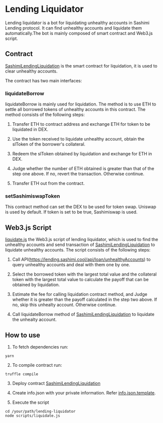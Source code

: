 # Lending Liquidator
Lending liquidator is a bot for liquidating unhealthy accounts in Sashimi Lending protocol. It can find unhealthy accounts and liquidate them automatically.The bot is mainly composed of smart contract and Web3.js script.

## Contract

[SashimiLendingLiquidation](contracts/SashimiLendingLiquidation.sol) is the smart contract for liquidation, it is used to clear unhealthy accounts.

The contract has two main interfaces:

### liquidateBorrow

liquidateBorrow is mainly used for liquidation. The method is to use ETH to settle all borrowed tokens of unhealthy accounts in this contract. The method consists of the following steps:

1. Transfer ETH to contract address and exchange ETH for token to be liquidated in DEX.

2. Use the token received to liquidate unhealthy account, obtain the slToken of the borrower's collateral.

3. Redeem the slToken obtained by liquidation and exchange for ETH in DEX.

4. Judge whether the number of ETH obtained is greater than that of the step one above. If no, revert the transaction. Otherwise continue.

5. Transfer ETH out from the contract.

### setSashimiswapToken

This contract method can set the DEX to be used for token swap. Uniswap is used by default. If token is set to be true, Sashimiswap is used.

## Web3.js Script

[liquidate.js](scripts/liquidate.js) the Web3.js script of lending liquidator, which is used to find the unhealthy accounts and send transaction of [SashimiLendingLiquidation](contracts/SashimiLendingLiquidation.sol) to liquidate unhealthy accounts. The script consists of the following steps:

1. Call API(https://lending.sashimi.cool/api/loan/unhealthyAccounts) to query unhealthy accounts and deal with them one by one.

2. Select the borrowed token with the largest total value and the collateral token with the largest total value to calculate the payoff that can be obtained by liquidation.

3. Estimate the fee for  calling liquidation contract method, and Judge whether it is greater than the payoff calculated in the step two above. If no, skip this unhealty account. Otherwise continue.

4. Call liquidateBorrow method of [SashimiLendingLiquidation](contracts/SashimiLendingLiquidation.sol) to liquidate the unhealty account.

## How to use

1. To fetch dependencies run:

```
yarn
```

2. To compile contract run:

```
truffle compile
```

3. Deploy contract [SashimiLendingLiquidation](contracts/SashimiLendingLiquidation.sol)

4. Create info.json with your private information. Refer [info.json.template](info.json.template).

5. Execute the script

```
cd /your/path/lending-liquidator
node scripts/liquidate.js
```

